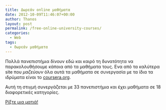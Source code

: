 ```yaml
---
title: Δωρεάν online μαθήματα
date: 2012-10-09T11:46:07+00:00
author: Thanos
layout: post
permalink: /free-online-university-courses/
categories:
  - Web
tags:
  - δωρεάν μαθήματα
---
```

Πολλά πανεπιστήμια δίνουν εδώ και καιρό τη δυνατότητα να παρακολουθήσουμε κάποια από τα μαθήματα τους. Ενα από τα καλύτερα site που _μαζεύουν_ όλα αυτά τα μαθήματα σε συνεργασία με τα ίδια τα ιδρύματα είναι το [coursera.org](https://www.coursera.org/ "https://www.coursera.org/").

Αυτή τη στιγμή συνεργάζεται με 33 πανεπιστήμια και έχει μαθήματα σε 18 διαφορετικές κατηγορίες.

<a title="Δωρεάν μαθήματα" href="https://www.coursera.org/">Ρίξτε μια ματιά!</a>